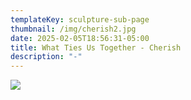 ```yaml
---
templateKey: sculpture-sub-page
thumbnail: /img/cherish2.jpg
date: 2025-02-05T18:56:31-05:00
title: What Ties Us Together - Cherish
description: "-"
---
```

![](/img/cherish.jpg)